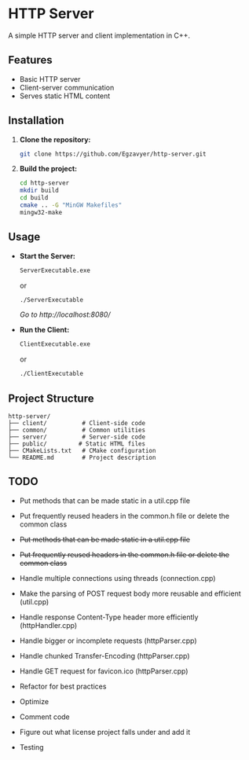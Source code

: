 # HTTP Server

A simple HTTP server and client implementation in C++.

## Features
- Basic HTTP server
- Client-server communication
- Serves static HTML content

## Installation

1. **Clone the repository:**
   ```bash
   git clone https://github.com/Egzavyer/http-server.git
   ```
2. **Build the project:**
   ```bash
   cd http-server
   mkdir build
   cd build
   cmake .. -G "MinGW Makefiles"
   mingw32-make
   ```

## Usage

- **Start the Server:**
  ```bash
  ServerExecutable.exe
  ```
  or
  
  ```bash
  ./ServerExecutable
  ```
  *Go to http://localhost:8080/*
- **Run the Client:**
  ```bash
  ClientExecutable.exe
  ```
  or
  
  ```bash
  ./ClientExecutable
  ```

## Project Structure

```
http-server/
├── client/          # Client-side code
├── common/          # Common utilities
├── server/          # Server-side code
├── public/         # Static HTML files
├── CMakeLists.txt   # CMake configuration
└── README.md        # Project description
```

## TODO
- Put methods that can be made static in a util.cpp file
- Put frequently reused headers in the common.h file or delete the common class


- ~~Put methods that can be made static in a util.cpp file~~
- ~~Put frequently reused headers in the common.h file or delete the common class~~


- Handle multiple connections using threads (connection.cpp)
- Make the parsing of POST request body more reusable and efficient (util.cpp)
- Handle response Content-Type header more efficiently (httpHandler.cpp)
- Handle bigger or incomplete requests (httpParser.cpp)
- Handle chunked Transfer-Encoding (httpParser.cpp)
- Handle GET request for favicon.ico (httpParser.cpp)
- Refactor for best practices
- Optimize
- Comment code
- Figure out what license project falls under and add it
- Testing

